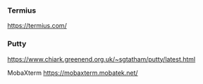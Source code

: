 ### Termius
https://termius.com/

### Putty
https://www.chiark.greenend.org.uk/~sgtatham/putty/latest.html

MobaXterm
https://mobaxterm.mobatek.net/

